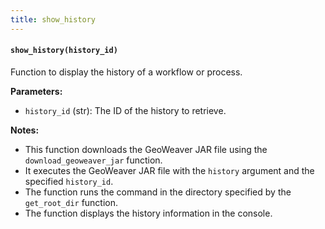 ```yaml
---
title: show_history
---
```


#### `show_history(history_id)`

Function to display the history of a workflow or process.

**Parameters:**

- `history_id` (str): The ID of the history to retrieve.

**Notes:**

- This function downloads the GeoWeaver JAR file using the `download_geoweaver_jar` function.
- It executes the GeoWeaver JAR file with the `history` argument and the specified `history_id`.
- The function runs the command in the directory specified by the `get_root_dir` function.
- The function displays the history information in the console.